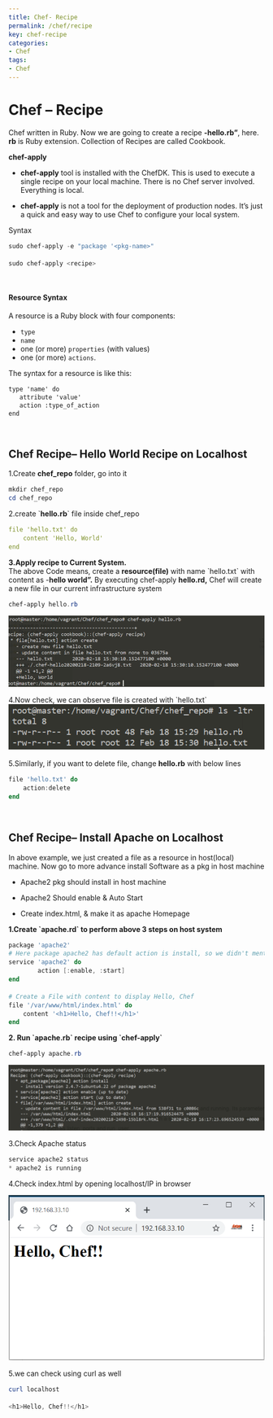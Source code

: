 ```yaml
---
title: Chef- Recipe
permalink: /chef/recipe
key: chef-recipe
categories:
- Chef
tags:
- Chef
---
```



Chef – Recipe
=============

Chef written in Ruby. Now we are going to create a recipe **-hello.rb”**, here.
**rb** is Ruby extension. Collection of Recipes are called Cookbook.

**chef-apply**

-   **chef-apply** tool is installed with the ChefDK. This is used to execute a
    single recipe on your local machine. There is no Chef server involved.
    Everything is local.

-   **chef-apply** is not a tool for the deployment of production nodes. It’s
    just a quick and easy way to use Chef to configure your local system.

Syntax
```powershell
sudo chef-apply -e "package '<pkg-name>"

sudo chef-apply <recipe>
```
<br>

#### Resource Syntax
A resource is a Ruby block with four components: 
- `type`
- `name`
- one (or more) `properties` (with values)
- one (or more) `actions`. 

The syntax for a resource is like this:
```
type 'name' do
   attribute 'value'
   action :type_of_action
end
```



<br>


Chef Recipe– Hello World Recipe on Localhost
--------------------------------------------

1.Create **chef_repo** folder, go into it
```powershell
mkdir chef_repo
cd chef_repo
```


2.create \`**hello.rb**\` file inside chef_repo
```yaml
file 'hello.txt' do
	content 'Hello, World'
end
```


**3.Apply recipe to Current System.**  
The above Code means, create a **resource(file)** with name \`hello.txt\` with
content as -**hello world”.** By executing chef-apply **hello.rd,** Chef will
create a new file in our current infrastructure system

```powershell
chef-apply hello.rb
```

![](media/d5ec32ed4d9b6cfe2a229ace4fbc7857.png)

4.Now check, we can observe file is created with \`hello.txt\`
![](media/c3b211c204fb865ecd40dacb8834a821.png)

5.Similarly, if you want to delete file, change **hello.rb** with below lines
```powershell
file 'hello.txt' do
	action:delete
end
```

<br>


Chef Recipe– Install Apache on Localhost
----------------------------------------

In above example, we just created a file as a resource in host(local) machine.
Now go to more advance install Software as a pkg in host machine

-   Apache2 pkg should install in host machine

-   Apache2 Should enable & Auto Start

-   Create index.html, & make it as apache Homepage


**1.Create \`apache.rd\` to perform above 3 steps on host system**

```powershell
package 'apache2'
# Here package apache2 has default action is install, so we didn't mention that action here. Space between action & [] must be there
service 'apache2' do
        action [:enable, :start]
end

# Create a File with content to display Hello, Chef
file '/var/www/html/index.html' do
	content '<h1>Hello, Chef!!</h1>'
end
```


**2. Run \`apache.rb\` recipe using \`chef-apply\`**
```powershell
chef-apply apache.rb
```
![](media/23fa0f25c2adf55d3037f19d44218701.png)


3.Check Apache status
```powershell
service apache2 status
* apache2 is running
```


4.Check index.html by opening localhost/IP in browser

![](media/fcafa02482b8c56a2349d312e2b3101e.png)


5.we can check using curl as well
```powershell
curl localhost

<h1>Hello, Chef!!</h1>
```

